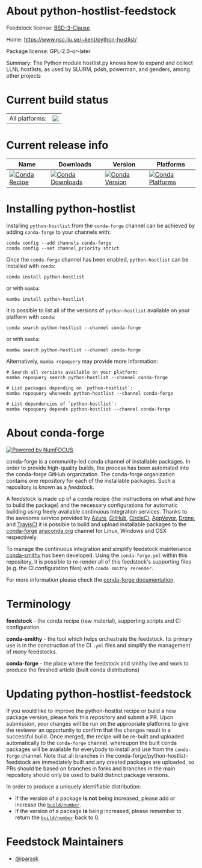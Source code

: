 About python-hostlist-feedstock
===============================

Feedstock license: [BSD-3-Clause](https://github.com/conda-forge/python-hostlist-feedstock/blob/main/LICENSE.txt)

Home: https://www.nsc.liu.se/~kent/python-hostlist/

Package license: GPL-2.0-or-later

Summary: The Python module hostlist.py knows how to expand and collect LLNL hostlists, as used by SLURM, pdsh, powerman, and genders, among other projects

Current build status
====================


<table><tr><td>All platforms:</td>
    <td>
      <a href="https://dev.azure.com/conda-forge/feedstock-builds/_build/latest?definitionId=5716&branchName=main">
        <img src="https://dev.azure.com/conda-forge/feedstock-builds/_apis/build/status/python-hostlist-feedstock?branchName=main">
      </a>
    </td>
  </tr>
</table>

Current release info
====================

| Name | Downloads | Version | Platforms |
| --- | --- | --- | --- |
| [![Conda Recipe](https://img.shields.io/badge/recipe-python--hostlist-green.svg)](https://anaconda.org/conda-forge/python-hostlist) | [![Conda Downloads](https://img.shields.io/conda/dn/conda-forge/python-hostlist.svg)](https://anaconda.org/conda-forge/python-hostlist) | [![Conda Version](https://img.shields.io/conda/vn/conda-forge/python-hostlist.svg)](https://anaconda.org/conda-forge/python-hostlist) | [![Conda Platforms](https://img.shields.io/conda/pn/conda-forge/python-hostlist.svg)](https://anaconda.org/conda-forge/python-hostlist) |

Installing python-hostlist
==========================

Installing `python-hostlist` from the `conda-forge` channel can be achieved by adding `conda-forge` to your channels with:

```
conda config --add channels conda-forge
conda config --set channel_priority strict
```

Once the `conda-forge` channel has been enabled, `python-hostlist` can be installed with `conda`:

```
conda install python-hostlist
```

or with `mamba`:

```
mamba install python-hostlist
```

It is possible to list all of the versions of `python-hostlist` available on your platform with `conda`:

```
conda search python-hostlist --channel conda-forge
```

or with `mamba`:

```
mamba search python-hostlist --channel conda-forge
```

Alternatively, `mamba repoquery` may provide more information:

```
# Search all versions available on your platform:
mamba repoquery search python-hostlist --channel conda-forge

# List packages depending on `python-hostlist`:
mamba repoquery whoneeds python-hostlist --channel conda-forge

# List dependencies of `python-hostlist`:
mamba repoquery depends python-hostlist --channel conda-forge
```


About conda-forge
=================

[![Powered by
NumFOCUS](https://img.shields.io/badge/powered%20by-NumFOCUS-orange.svg?style=flat&colorA=E1523D&colorB=007D8A)](https://numfocus.org)

conda-forge is a community-led conda channel of installable packages.
In order to provide high-quality builds, the process has been automated into the
conda-forge GitHub organization. The conda-forge organization contains one repository
for each of the installable packages. Such a repository is known as a *feedstock*.

A feedstock is made up of a conda recipe (the instructions on what and how to build
the package) and the necessary configurations for automatic building using freely
available continuous integration services. Thanks to the awesome service provided by
[Azure](https://azure.microsoft.com/en-us/services/devops/), [GitHub](https://github.com/),
[CircleCI](https://circleci.com/), [AppVeyor](https://www.appveyor.com/),
[Drone](https://cloud.drone.io/welcome), and [TravisCI](https://travis-ci.com/)
it is possible to build and upload installable packages to the
[conda-forge](https://anaconda.org/conda-forge) [anaconda.org](https://anaconda.org/)
channel for Linux, Windows and OSX respectively.

To manage the continuous integration and simplify feedstock maintenance
[conda-smithy](https://github.com/conda-forge/conda-smithy) has been developed.
Using the ``conda-forge.yml`` within this repository, it is possible to re-render all of
this feedstock's supporting files (e.g. the CI configuration files) with ``conda smithy rerender``.

For more information please check the [conda-forge documentation](https://conda-forge.org/docs/).

Terminology
===========

**feedstock** - the conda recipe (raw material), supporting scripts and CI configuration.

**conda-smithy** - the tool which helps orchestrate the feedstock.
                   Its primary use is in the construction of the CI ``.yml`` files
                   and simplify the management of *many* feedstocks.

**conda-forge** - the place where the feedstock and smithy live and work to
                  produce the finished article (built conda distributions)


Updating python-hostlist-feedstock
==================================

If you would like to improve the python-hostlist recipe or build a new
package version, please fork this repository and submit a PR. Upon submission,
your changes will be run on the appropriate platforms to give the reviewer an
opportunity to confirm that the changes result in a successful build. Once
merged, the recipe will be re-built and uploaded automatically to the
`conda-forge` channel, whereupon the built conda packages will be available for
everybody to install and use from the `conda-forge` channel.
Note that all branches in the conda-forge/python-hostlist-feedstock are
immediately built and any created packages are uploaded, so PRs should be based
on branches in forks and branches in the main repository should only be used to
build distinct package versions.

In order to produce a uniquely identifiable distribution:
 * If the version of a package **is not** being increased, please add or increase
   the [``build/number``](https://docs.conda.io/projects/conda-build/en/latest/resources/define-metadata.html#build-number-and-string).
 * If the version of a package **is** being increased, please remember to return
   the [``build/number``](https://docs.conda.io/projects/conda-build/en/latest/resources/define-metadata.html#build-number-and-string)
   back to 0.

Feedstock Maintainers
=====================

* [@iparask](https://github.com/iparask/)


